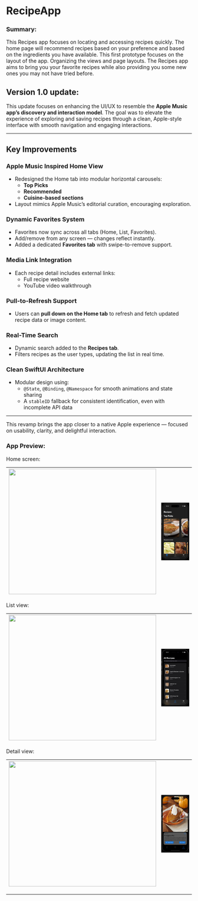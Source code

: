 # RecipeApp

### Summary:
This Recipes app focuses on locating and accessing recipes quickly. The home page will recommend recipes based on your preference and based on the ingredients you have available. This first prototype focuses on the layout of the app. Organizing the views and page layouts. The Recipes app aims to bring you your favorite recipes while also providing you some new ones you may not have tried before.

## Version 1.0 update:

This update focuses on enhancing the UI/UX to resemble the **Apple Music app’s discovery and interaction model**. The goal was to elevate the experience of exploring and saving recipes through a clean, Apple-style interface with smooth navigation and engaging interactions.

---

## Key Improvements

### Apple Music Inspired Home View
- Redesigned the Home tab into modular horizontal carousels:
  - **Top Picks**
  - **Recommended**
  - **Cuisine-based sections**
- Layout mimics Apple Music’s editorial curation, encouraging exploration.

### Dynamic Favorites System
- Favorites now sync across all tabs (Home, List, Favorites).
- Add/remove from any screen — changes reflect instantly.
- Added a dedicated **Favorites tab** with swipe-to-remove support.

### Media Link Integration
- Each recipe detail includes external links:
  - Full recipe website
  - YouTube video walkthrough

### Pull-to-Refresh Support
- Users can **pull down on the Home tab** to refresh and fetch updated recipe data or image content.

### Real-Time Search
- Dynamic search added to the **Recipes tab**.
- Filters recipes as the user types, updating the list in real time.

### Clean SwiftUI Architecture
- Modular design using:
  - `@State`, `@Binding`, `@Namespace` for smooth animations and state sharing
  - A `stableID` fallback for consistent identification, even with incomplete API data

---

This revamp brings the app closer to a native Apple experience — focused on usability, clarity, and delightful interaction.

  ### App Preview:
  Home screen:

| <img src="https://raw.githubusercontent.com/JBalladares/RecipeApp/main/media/ScreenRecordingHome_RecipeApp_V1.gif" width="400" height="340"/> | <img src="media/ScreenShot_RecipeApp_V1_Home.png" width="300"/>|
|:--:|:--:|


  List view:
  
| <img src="https://raw.githubusercontent.com/JBalladares/RecipeApp/main/media/ScreenRecordingList_RecipeApp_V1.gif" width="400" height="340"/> | <img src="https://raw.githubusercontent.com/JBalladares/RecipeApp/main/media/Screenshot_RecipeApp_V1_List.png" width="300"/> |
|:--:|:--:|

  Detail view:

  | <img src="https://raw.githubusercontent.com/JBalladares/RecipeApp/main/media/ScreenRecording_RecipeApp_Detail.gif" width="400" height="340"/> | <img src="https://raw.githubusercontent.com/JBalladares/RecipeApp/main/media/RecipesApp_DetailView_screenshot.png" width="300"/> |
|:--:|:--:|
______________________________________________________________________________________
